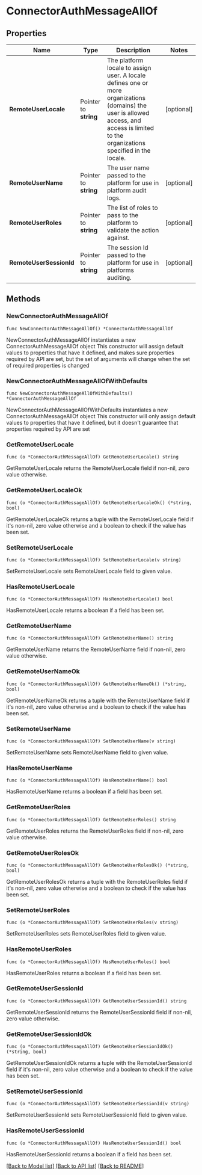 # ConnectorAuthMessageAllOf

## Properties

Name | Type | Description | Notes
------------ | ------------- | ------------- | -------------
**RemoteUserLocale** | Pointer to **string** | The platform locale to assign user. A locale defines one or more organizations (domains) the user is allowed access, and access is limited to the organizations specified in the locale. | [optional] 
**RemoteUserName** | Pointer to **string** | The user name passed to the platform for use in platform audit logs. | [optional] 
**RemoteUserRoles** | Pointer to **string** | The list of roles to pass to the platform to validate the action against. | [optional] 
**RemoteUserSessionId** | Pointer to **string** | The session Id passed to the platform for use in platforms auditing. | [optional] 

## Methods

### NewConnectorAuthMessageAllOf

`func NewConnectorAuthMessageAllOf() *ConnectorAuthMessageAllOf`

NewConnectorAuthMessageAllOf instantiates a new ConnectorAuthMessageAllOf object
This constructor will assign default values to properties that have it defined,
and makes sure properties required by API are set, but the set of arguments
will change when the set of required properties is changed

### NewConnectorAuthMessageAllOfWithDefaults

`func NewConnectorAuthMessageAllOfWithDefaults() *ConnectorAuthMessageAllOf`

NewConnectorAuthMessageAllOfWithDefaults instantiates a new ConnectorAuthMessageAllOf object
This constructor will only assign default values to properties that have it defined,
but it doesn't guarantee that properties required by API are set

### GetRemoteUserLocale

`func (o *ConnectorAuthMessageAllOf) GetRemoteUserLocale() string`

GetRemoteUserLocale returns the RemoteUserLocale field if non-nil, zero value otherwise.

### GetRemoteUserLocaleOk

`func (o *ConnectorAuthMessageAllOf) GetRemoteUserLocaleOk() (*string, bool)`

GetRemoteUserLocaleOk returns a tuple with the RemoteUserLocale field if it's non-nil, zero value otherwise
and a boolean to check if the value has been set.

### SetRemoteUserLocale

`func (o *ConnectorAuthMessageAllOf) SetRemoteUserLocale(v string)`

SetRemoteUserLocale sets RemoteUserLocale field to given value.

### HasRemoteUserLocale

`func (o *ConnectorAuthMessageAllOf) HasRemoteUserLocale() bool`

HasRemoteUserLocale returns a boolean if a field has been set.

### GetRemoteUserName

`func (o *ConnectorAuthMessageAllOf) GetRemoteUserName() string`

GetRemoteUserName returns the RemoteUserName field if non-nil, zero value otherwise.

### GetRemoteUserNameOk

`func (o *ConnectorAuthMessageAllOf) GetRemoteUserNameOk() (*string, bool)`

GetRemoteUserNameOk returns a tuple with the RemoteUserName field if it's non-nil, zero value otherwise
and a boolean to check if the value has been set.

### SetRemoteUserName

`func (o *ConnectorAuthMessageAllOf) SetRemoteUserName(v string)`

SetRemoteUserName sets RemoteUserName field to given value.

### HasRemoteUserName

`func (o *ConnectorAuthMessageAllOf) HasRemoteUserName() bool`

HasRemoteUserName returns a boolean if a field has been set.

### GetRemoteUserRoles

`func (o *ConnectorAuthMessageAllOf) GetRemoteUserRoles() string`

GetRemoteUserRoles returns the RemoteUserRoles field if non-nil, zero value otherwise.

### GetRemoteUserRolesOk

`func (o *ConnectorAuthMessageAllOf) GetRemoteUserRolesOk() (*string, bool)`

GetRemoteUserRolesOk returns a tuple with the RemoteUserRoles field if it's non-nil, zero value otherwise
and a boolean to check if the value has been set.

### SetRemoteUserRoles

`func (o *ConnectorAuthMessageAllOf) SetRemoteUserRoles(v string)`

SetRemoteUserRoles sets RemoteUserRoles field to given value.

### HasRemoteUserRoles

`func (o *ConnectorAuthMessageAllOf) HasRemoteUserRoles() bool`

HasRemoteUserRoles returns a boolean if a field has been set.

### GetRemoteUserSessionId

`func (o *ConnectorAuthMessageAllOf) GetRemoteUserSessionId() string`

GetRemoteUserSessionId returns the RemoteUserSessionId field if non-nil, zero value otherwise.

### GetRemoteUserSessionIdOk

`func (o *ConnectorAuthMessageAllOf) GetRemoteUserSessionIdOk() (*string, bool)`

GetRemoteUserSessionIdOk returns a tuple with the RemoteUserSessionId field if it's non-nil, zero value otherwise
and a boolean to check if the value has been set.

### SetRemoteUserSessionId

`func (o *ConnectorAuthMessageAllOf) SetRemoteUserSessionId(v string)`

SetRemoteUserSessionId sets RemoteUserSessionId field to given value.

### HasRemoteUserSessionId

`func (o *ConnectorAuthMessageAllOf) HasRemoteUserSessionId() bool`

HasRemoteUserSessionId returns a boolean if a field has been set.


[[Back to Model list]](../README.md#documentation-for-models) [[Back to API list]](../README.md#documentation-for-api-endpoints) [[Back to README]](../README.md)


